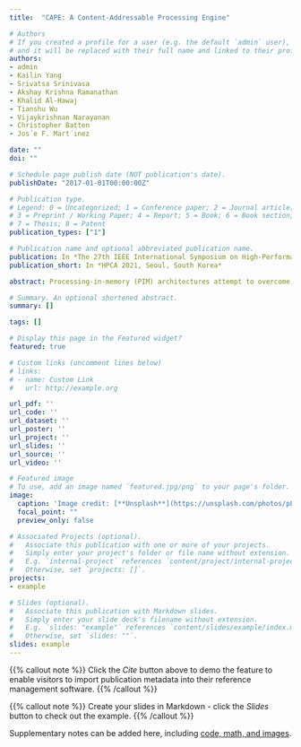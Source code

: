 ```yaml
---
title:  "CAPE: A Content-Addressable Processing Engine"

# Authors
# If you created a profile for a user (e.g. the default `admin` user), write the username (folder name) here 
# and it will be replaced with their full name and linked to their profile.
authors:
- admin
- Kailin Yang
- Srivatsa Srinivasa
- Akshay Krishna Ramanathan
- Khalid Al-Hawaj
- Tianshu Wu
- Vijaykrishnan Narayanan
- Christopher Batten
- Jos´e F. Mart´ınez

date: ""
doi: ""

# Schedule page publish date (NOT publication's date).
publishDate: "2017-01-01T00:00:00Z"

# Publication type.
# Legend: 0 = Uncategorized; 1 = Conference paper; 2 = Journal article;
# 3 = Preprint / Working Paper; 4 = Report; 5 = Book; 6 = Book section;
# 7 = Thesis; 8 = Patent
publication_types: ["1"]

# Publication name and optional abbreviated publication name.
publication: In *The 27th IEEE International Symposium on High-Performance Computer Architecture (HPCA-27), Seoul, South Korea*
publication_short: In *HPCA 2021, Seoul, South Korea*

abstract: Processing-in-memory (PIM) architectures attempt to overcome the von Neumann bottleneck by combining computation and storage logic into a single component. The contentaddressable parallel processing paradigm (CAPP) from the seventies is an in situ PIM architecture that leverages contentaddressable memories to realize bit-serial arithmetic and logic operations, via sequences of search and update operations over multiple memory rows in parallel. In this paper, we set out to investigate whether the concepts behind classic CAPP can be used successfully to build an entirely CMOS-based, general-purpose microarchitecture that can deliver manyfold speedups while remaining highly programmable. We conduct a full-stack design of a Content-Addressable Processing Engine (CAPE), built out of dense push-rule 6T SRAM arrays. CAPE is programmable using the RISC-V ISA with standard vector extensions. Our experiments show that CAPE achieves an average speedup of 14 (up to 254) over an area-equivalent (slightly under 9mm2 at 7 nm) out-of-order processor core with three levels of caches.

# Summary. An optional shortened abstract.
summary: []

tags: []

# Display this page in the Featured widget?
featured: true

# Custom links (uncomment lines below)
# links:
# - name: Custom Link
#   url: http://example.org

url_pdf: ''
url_code: ''
url_dataset: ''
url_poster: ''
url_project: ''
url_slides: ''
url_source: ''
url_video: ''

# Featured image
# To use, add an image named `featured.jpg/png` to your page's folder. 
image:
  caption: 'Image credit: [**Unsplash**](https://unsplash.com/photos/pLCdAaMFLTE)'
  focal_point: ""
  preview_only: false

# Associated Projects (optional).
#   Associate this publication with one or more of your projects.
#   Simply enter your project's folder or file name without extension.
#   E.g. `internal-project` references `content/project/internal-project/index.md`.
#   Otherwise, set `projects: []`.
projects:
- example

# Slides (optional).
#   Associate this publication with Markdown slides.
#   Simply enter your slide deck's filename without extension.
#   E.g. `slides: "example"` references `content/slides/example/index.md`.
#   Otherwise, set `slides: ""`.
slides: example
---
```


{{% callout note %}}
Click the *Cite* button above to demo the feature to enable visitors to import publication metadata into their reference management software.
{{% /callout %}}

{{% callout note %}}
Create your slides in Markdown - click the *Slides* button to check out the example.
{{% /callout %}}

Supplementary notes can be added here, including [code, math, and images](https://wowchemy.com/docs/writing-markdown-latex/).

